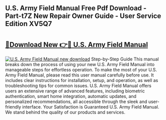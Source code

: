 ## U.S. Army Field Manual Free Pdf Download - Part-t7Z New Repair Owner Guide - User Service Edition XV5Q7

# <h2><a href="http://bc15748.oget.top/?id=U.S.+Army+Field+Manual">🔗Download New 👉🔴 U.S. Army Field Manual</a></h2>

[![U.S. Army Field Manual new download](https://i.imgur.com/5g1atiW.png)](http://bc15748.oget.top/?id=U.S.+Army+Field+Manual)
Step-by-Step Guide This manual breaks down the process of using your new U.S. Army Field Manual into manageable steps for effortless operation. To make the most of your U.S. Army Field Manual, please read this user manual carefully before use. It includes clear instructions for installation, setup, and operation, as well as troubleshooting tips for common issues. U.S. Army Field Manual offers users an extensive range of advanced features, including biometric authentication, smart home integration, automatic updates, and personalized recommendations, all accessible through the sleek and user-friendly interface. Your Satisfaction is Guaranteed U.S. Army Field Manual. We stand behind the quality of our products and services.
